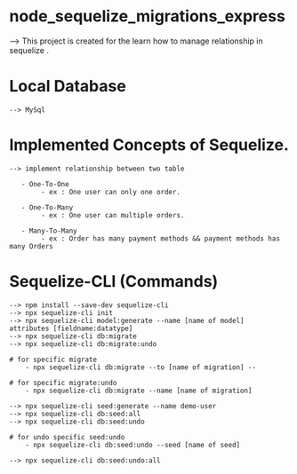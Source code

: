 # node_sequelize_migrations_express

--> This project is created for the learn how to manage relationship in sequelize .

# Local Database
    
    --> MySql

# Implemented Concepts of Sequelize.

    --> implement relationship between two table 
       
       - One-To-One
            - ex : One user can only one order.

       - One-To-Many 
            - ex : One user can multiple orders.

       - Many-To-Many 
            - ex : Order has many payment methods && payment methods has many Orders

# Sequelize-CLI (Commands)

    --> npm install --save-dev sequelize-cli
    --> npx sequelize-cli init
    --> npx sequelize-cli model:generate --name [name of model]   attributes [fieldname:datatype]
    --> npx sequelize-cli db:migrate
    --> npx sequelize-cli db:migrate:undo

    # for specific migrate 
        - npx sequelize-cli db:migrate --to [name of migration] --

    # for specific migrate:undo 
        - npx sequelize-cli db:migrate --name [name of migration]

    --> npx sequelize-cli seed:generate --name demo-user
    --> npx sequelize-cli db:seed:all
    --> npx sequelize-cli db:seed:undo

    # for undo specific seed:undo 
        - npx sequelize-cli db:seed:undo --seed [name of seed]

    --> npx sequelize-cli db:seed:undo:all